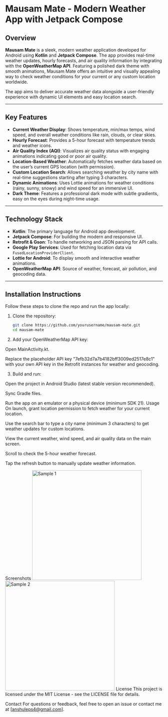# Mausam Mate - Modern Weather App with Jetpack Compose

## Overview

**Mausam Mate** is a sleek, modern weather application developed for Android using **Kotlin** and **Jetpack Compose**. The app provides real-time weather updates, hourly forecasts, and air quality information by integrating with the **OpenWeatherMap API**. Featuring a polished dark theme with smooth animations, Mausam Mate offers an intuitive and visually appealing way to check weather conditions for your current or any custom location worldwide.

The app aims to deliver accurate weather data alongside a user-friendly experience with dynamic UI elements and easy location search.

---

## Key Features

- **Current Weather Display**: Shows temperature, min/max temps, wind speed, and overall weather conditions like rain, clouds, or clear skies.
- **Hourly Forecast**: Provides a 5-hour forecast with temperature trends and weather icons.
- **Air Quality Index (AQI)**: Visualizes air quality status with engaging animations indicating good or poor air quality.
- **Location-Based Weather**: Automatically fetches weather data based on the user’s current GPS location (with permission).
- **Custom Location Search**: Allows searching weather by city name with real-time suggestions starting after typing 3 characters.
- **Dynamic Animations**: Uses Lottie animations for weather conditions (rainy, sunny, snowy) and wind speed for an immersive UI.
- **Dark Theme**: Features a professional dark mode with subtle gradients, easy on the eyes during night-time usage.

---

## Technology Stack

- **Kotlin**: The primary language for Android app development.
- **Jetpack Compose**: For building the modern and responsive UI.
- **Retrofit & Gson**: To handle networking and JSON parsing for API calls.
- **Google Play Services**: Used for fetching location data via `FusedLocationProviderClient`.
- **Lottie for Android**: To display smooth and interactive weather animations.
- **OpenWeatherMap API**: Source of weather, forecast, air pollution, and geocoding data.

---

## Installation Instructions

Follow these steps to clone the repo and run the app locally:

1. Clone the repository:

   ```bash
   git clone https://github.com/yourusername/mausam-mate.git
   cd mausam-mate
2. Add your OpenWeatherMap API key:

Open MainActivity.kt.

Replace the placeholder API key "7efb32d7a7b4182bff3009ed2517e8c1" with your own API key in the Retrofit instances for weather and geocoding.

3. Build and run:

Open the project in Android Studio (latest stable version recommended).

Sync Gradle files.

Run the app on an emulator or a physical device (minimum SDK 21).
Usage
On launch, grant location permission to fetch weather for your current location.

Use the search bar to type a city name (minimum 3 characters) to get weather updates for custom locations.

View the current weather, wind speed, and air quality data on the main screen.

Scroll to check the 5-hour weather forecast.

Tap the refresh button to manually update weather information.

Screenshots
<img src="https://github.com/DevAnshul16/Mausam_Mate/blob/7a53b0be643039d5e71cabcd565628d1145d2319/WhatsApp%20Image%202025-06-08%20at%2012.43.55_3f2538cf.jpg" width="350" alt="Sample 1"/> <img src="https://github.com/DevAnshul16/Mausam_Mate/blob/7a53b0be643039d5e71cabcd565628d1145d2319/WhatsApp%20Image%202025-06-08%20at%2012.52.35_3af9ffb8.jpg" width="350" alt="Sample 2"/>
License
This project is licensed under the MIT License - see the LICENSE file for details.

Contact
For questions or feedback, feel free to open an issue or contact me at [anshuleps4@gmail.com].
